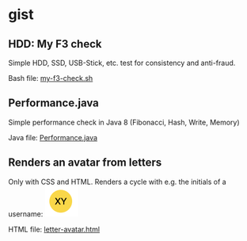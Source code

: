 # gist

## HDD: My F3 check

Simple HDD, SSD, USB-Stick, etc. test for consistency and anti-fraud.

Bash file: [my-f3-check.sh](my-f3-check.sh)

## Performance.java

Simple performance check in Java 8 (Fibonacci, Hash, Write, Memory)

Java file: [Performance.java](Performance.java)

## Renders an avatar from letters

Only with CSS and HTML.
Renders a cycle with e.g. the initials of a username:
<img width="67" alt="XY" src="XY.png">

HTML file: [letter-avatar.html](letter-avatar.html)
